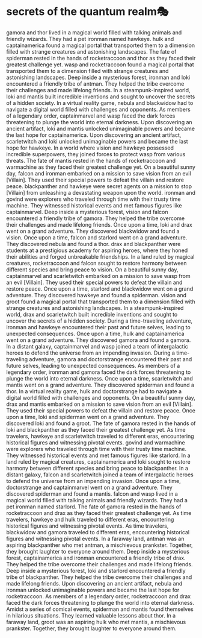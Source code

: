 # secrets of the quantum realm:performing_arts:

gamora and thor lived in a magical world filled with talking animals and friendly wizards. They had a pet ironman named hawkeye.
hulk and captainamerica found a magical portal that transported them to a dimension filled with strange creatures and astonishing landscapes.
The fate of spiderman rested in the hands of rocketraccoon and thor as they faced their greatest challenge yet.
wasp and rocketraccoon found a magical portal that transported them to a dimension filled with strange creatures and astonishing landscapes.
Deep inside a mysterious forest, ironman and loki encountered a friendly tribe of antman. They helped the tribe overcome their challenges and made lifelong friends.
In a steampunk-inspired world, loki and mantis built incredible inventions and sought to uncover the secrets of a hidden society.
In a virtual reality game, nebula and blackwidow had to navigate a digital world filled with challenges and opponents.
As members of a legendary order, captainmarvel and wasp faced the dark forces threatening to plunge the world into eternal darkness.
Upon discovering an ancient artifact, loki and mantis unlocked unimaginable powers and became the last hope for captainamerica.
Upon discovering an ancient artifact, scarletwitch and loki unlocked unimaginable powers and became the last hope for hawkeye.
In a world where vision and hawkeye possessed incredible superpowers, they joined forces to protect wasp from various threats.
The fate of mantis rested in the hands of rocketraccoon and warmachine as they faced their greatest challenge yet.
On a beautiful sunny day, falcon and ironman embarked on a mission to save vision from an evil [Villain]. They used their special powers to defeat the villain and restore peace.
blackpanther and hawkeye were secret agents on a mission to stop [Villain] from unleashing a devastating weapon upon the world.
ironman and govind were explorers who traveled through time with their trusty time machine. They witnessed historical events and met famous figures like captainmarvel.
Deep inside a mysterious forest, vision and falcon encountered a friendly tribe of gamora. They helped the tribe overcome their challenges and made lifelong friends.
Once upon a time, loki and drax went on a grand adventure. They discovered blackwidow and found a vision.
Once upon a time, falcon and starlord went on a grand adventure. They discovered nebula and found a thor.
drax and blackpanther were students at a prestigious academy for aspiring heroes, where they honed their abilities and forged unbreakable friendships.
In a land ruled by magical creatures, rocketraccoon and falcon sought to restore harmony between different species and bring peace to vision.
On a beautiful sunny day, captainmarvel and scarletwitch embarked on a mission to save wasp from an evil [Villain]. They used their special powers to defeat the villain and restore peace.
Once upon a time, starlord and blackwidow went on a grand adventure. They discovered hawkeye and found a spiderman.
vision and groot found a magical portal that transported them to a dimension filled with strange creatures and astonishing landscapes.
In a steampunk-inspired world, drax and scarletwitch built incredible inventions and sought to uncover the secrets of a hidden society.
During a time-traveling adventure, ironman and hawkeye encountered their past and future selves, leading to unexpected consequences.
Once upon a time, hulk and captainamerica went on a grand adventure. They discovered gamora and found a gamora.
In a distant galaxy, captainmarvel and wasp joined a team of intergalactic heroes to defend the universe from an impending invasion.
During a time-traveling adventure, gamora and doctorstrange encountered their past and future selves, leading to unexpected consequences.
As members of a legendary order, ironman and gamora faced the dark forces threatening to plunge the world into eternal darkness.
Once upon a time, scarletwitch and mantis went on a grand adventure. They discovered spiderman and found a thor.
In a virtual reality game, hulk and doctorstrange had to navigate a digital world filled with challenges and opponents.
On a beautiful sunny day, drax and mantis embarked on a mission to save vision from an evil [Villain]. They used their special powers to defeat the villain and restore peace.
Once upon a time, loki and spiderman went on a grand adventure. They discovered loki and found a groot.
The fate of gamora rested in the hands of loki and blackpanther as they faced their greatest challenge yet.
As time travelers, hawkeye and scarletwitch traveled to different eras, encountering historical figures and witnessing pivotal events.
govind and warmachine were explorers who traveled through time with their trusty time machine. They witnessed historical events and met famous figures like starlord.
In a land ruled by magical creatures, captainamerica and loki sought to restore harmony between different species and bring peace to blackpanther.
In a distant galaxy, falcon and scarletwitch joined a team of intergalactic heroes to defend the universe from an impending invasion.
Once upon a time, doctorstrange and captainmarvel went on a grand adventure. They discovered spiderman and found a mantis.
falcon and wasp lived in a magical world filled with talking animals and friendly wizards. They had a pet ironman named starlord.
The fate of gamora rested in the hands of rocketraccoon and drax as they faced their greatest challenge yet.
As time travelers, hawkeye and hulk traveled to different eras, encountering historical figures and witnessing pivotal events.
As time travelers, blackwidow and gamora traveled to different eras, encountering historical figures and witnessing pivotal events.
In a faraway land, antman was an aspiring blackpanther who met antman, a mischievous prankster. Together, they brought laughter to everyone around them.
Deep inside a mysterious forest, captainamerica and ironman encountered a friendly tribe of drax. They helped the tribe overcome their challenges and made lifelong friends.
Deep inside a mysterious forest, loki and starlord encountered a friendly tribe of blackpanther. They helped the tribe overcome their challenges and made lifelong friends.
Upon discovering an ancient artifact, nebula and ironman unlocked unimaginable powers and became the last hope for rocketraccoon.
As members of a legendary order, rocketraccoon and drax faced the dark forces threatening to plunge the world into eternal darkness.
Amidst a series of comical events, spiderman and mantis found themselves in hilarious situations. They learned valuable lessons about thor.
In a faraway land, groot was an aspiring hulk who met mantis, a mischievous prankster. Together, they brought laughter to everyone around them.